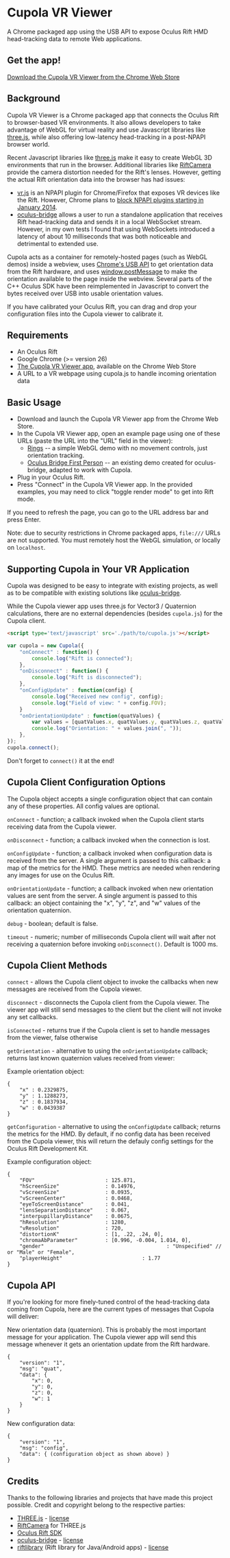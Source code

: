 
Cupola VR Viewer
================

A Chrome packaged app using the USB API to expose Oculus Rift HMD head-tracking data to remote Web applications.

Get the app!
------------

[Download the Cupola VR Viewer from the Chrome Web Store](https://chrome.google.com/webstore/detail/cupola-vr-viewer/ngcnmbgbpmcjbogdkmpeloilgllfneac)


Background
----------

Cupola VR Viewer is a Chrome packaged app that connects the Oculus Rift to browser-based VR environments. It also allows developers to take advantage of WebGL for virtual reality and use Javascript libraries like [three.js](https://github.com/mrdoob/three.js/), while also offering low-latency head-tracking in a post-NPAPI browser world. 

Recent Javascript libraries like [three.js](http://threejs.org/) make it easy to create WebGL 3D environments that run in the browser. Additional libraries like [RiftCamera](https://github.com/troffmo5/OculusStreetView) provide the camera distortion needed for the Rift's lenses. However, getting the actual Rift orientation data into the browser has had issues:

- [vr.js](https://github.com/benvanik/vr.js) is an NPAPI plugin for Chrome/Firefox that exposes VR devices like the Rift. However, Chrome plans to [block NPAPI plugins starting in January 2014](http://blog.chromium.org/2013/09/saying-goodbye-to-our-old-friend-npapi.html).
- [oculus-bridge](https://github.com/Instrument/oculus-bridge) allows a user to run a standalone application that receives Rift head-tracking data and sends it in a local WebSocket stream. However, in my own tests I found that using WebSockets introduced a latency of about 10 milliseconds that was both noticeable and detrimental to extended use.

Cupola acts as a container for remotely-hosted pages (such as WebGL demos) inside a webview, uses [Chrome's USB API](http://developer.chrome.com/apps/usb.html) to get orientation data from the Rift hardware, and uses [window.postMessage](https://developer.mozilla.org/en-US/docs/Web/API/Window.postMessage) to make the orientation available to the page inside the webview. Several parts of the C++ Oculus SDK have been reimplemented in Javascript to convert the bytes received over USB into usable orientation values.

If you have calibrated your Oculus Rift, you can drag and drop your configuration files into the Cupola viewer to calibrate it.

Requirements 
------------

- An Oculus Rift
- Google Chrome (>= version 26)
- [The Cupola VR Viewer app](https://chrome.google.com/webstore/detail/cupola-vr-viewer/ngcnmbgbpmcjbogdkmpeloilgllfneac), available on the Chrome Web Store
- A URL to a VR webpage using cupola.js to handle incoming orientation data

Basic Usage
-----------

- Download and launch the Cupola VR Viewer app from the Chrome Web Store.
- In the Cupola VR Viewer app, open an example page using one of these URLs (paste the URL into the "URL" field in the viewer):
	- [Rings](http://danandersen.bitbucket.org/rings.html) -- a simple WebGL demo with no movement controls, just orientation tracking.
	- [Oculus Bridge First Person](http://danandersen.bitbucket.org/first_person.html) -- an existing demo created for oculus-bridge, adapted to work with Cupola.
- Plug in your Oculus Rift.
- Press "Connect" in the Cupola VR Viewer app. In the provided examples, you may need to click "toggle render mode" to get into Rift mode.

If you need to refresh the page, you can go to the URL address bar and press Enter.

Note: due to security restrictions in Chrome packaged apps, `file:///` URLs are not supported. You must remotely host the WebGL simulation, or locally on `localhost`.

Supporting Cupola in Your VR Application
----------------------------------------

Cupola was designed to be easy to integrate with existing projects, as well as to be compatible with existing solutions like [oculus-bridge](https://github.com/Instrument/oculus-bridge). 

While the Cupola viewer app uses three.js for Vector3 / Quaternion calculations, there are no external dependencies (besides `cupola.js`) for the Cupola client.

```html
<script type='text/javascript' src='./path/to/cupola.js'></script>
```

```javascript
var cupola = new Cupola({
	"onConnect" : function() {
		console.log("Rift is connected");
	},
	"onDisconnect" : function() {
		console.log("Rift is disconnected");
	},
	"onConfigUpdate" : function(config) {
		console.log("Received new config", config);
		console.log("Field of view: " + config.FOV);
	}
	"onOrientationUpdate" : function(quatValues) {
		var values = [quatValues.x, quatValues.y, quatValues.z, quatValues.w];
        console.log("Orientation: " + values.join(", "));
	},
});
cupola.connect();
```

Don't forget to `connect()` it at the end!


Cupola Client Configuration Options
-----------------------------------

The Cupola object accepts a single configuration object that can contain any of these properties. All config values are optional.

`onConnect` - function; a callback invoked when the Cupola client starts receiving data from the Cupola viewer. 

`onDisconnect` - function; a callback invoked when the connection is lost.

`onConfigUpdate` - function; a callback invoked when configuration data is received from the server. A single argument is passed to this callback: a map of the metrics for the HMD. These metrics are needed when rendering any images for use on the Oculus Rift.

`onOrientationUpdate` - function; a callback invoked when new orientation values are sent from the server. A single argument is passed to this callback: an object containing the "x", "y", "z", and "w" values of the orientation quaternion.

`debug` - boolean; default is false.

`timeout` - numeric; number of milliseconds Cupola client will wait after not receiving a quaternion before invoking `onDisconnect()`. Default is 1000 ms.

Cupola Client Methods
---------------------

`connect` - allows the Cupola client object to invoke the callbacks when new messages are received from the Cupola viewer.

`disconnect` - disconnects the Cupola client from the Cupola viewer. The viewer app will still send messages to the client but the client will not invoke any set callbacks.

`isConnected` - returns true if the Cupola client is set to handle messages from the viewer, false otherwise

`getOrientation` - alternative to using the `onOrientationUpdate` callback; returns last known quaternion values received from viewer:

Example orientation object:

```
{
    "x" : 0.2329875,
    "y" : 1.1288273,
    "z" : 0.1837934,
    "w" : 0.0439387
}
```

`getConfiguration` - alternative to using the `onConfigUpdate` callback; returns the metrics for the HMD. By default, if no config data has been received from the Cupola viewer, this will return the defauly config settings for the Oculus Rift Development Kit.

Example configuration object:

```
{
    "FOV"                       : 125.871,
    "hScreenSize"               : 0.14976,
    "vScreenSize"               : 0.0935,
    "vScreenCenter"             : 0.0468,
    "eyeToScreenDistance"       : 0.041,
    "lensSeparationDistance"    : 0.067,
    "interpupillaryDistance"    : 0.0675,
    "hResolution"               : 1280,
    "vResolution"               : 720,
    "distortionK"               : [1, .22, .24, 0],
    "chromaAbParameter"         : [0.996, -0.004, 1.014, 0],
    "gender"										: "Unspecified" // or "Male" or "Female",
    "playerHeight"							: 1.77
}
```

Cupola API
----------

If you're looking for more finely-tuned control of the head-tracking data coming from Cupola, here are the current types of messages that Cupola will deliver:

New orientation data (quaternion). This is probably the most important message for your application. The Cupola viewer app will send this message whenever it gets an orientation update from the Rift hardware. 

```
{ 
	"version": "1",
	"msg": "quat",
	"data": {
		"x": 0,
		"y": 0,
		"z": 0,
		"w": 1
	}
}
```

New configuration data:

```
{ 
	"version": "1",
	"msg": "config",
	"data": { (configuration object as shown above) }
}
```

Credits
-------

Thanks to the following libraries and projects that have made this project possible. Credit and copyright belong to the respective parties:

- [THREE.js](http://threejs.org/) - [license](https://github.com/mrdoob/three.js/blob/master/LICENSE)
- [RiftCamera](https://github.com/troffmo5/OculusStreetView) for THREE.js
- [Oculus Rift SDK](http://developer.oculusvr.com)
- [oculus-bridge](https://github.com/Instrument/oculus-bridge) - [license](https://github.com/Instrument/oculus-bridge/blob/master/LICENSE)
- [riftlibrary](https://github.com/sebastianherp/riftlibrary) (Rift library for Java/Android apps) - [license](https://github.com/sebastianherp/riftlibrary/blob/master/LICENSE)


